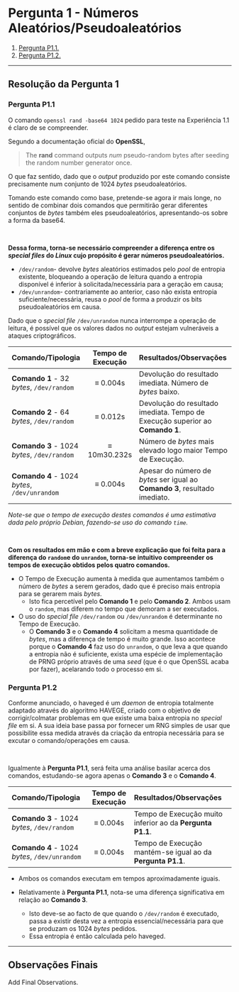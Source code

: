 # Pergunta 1 - Números Aleatórios/Pseudoaleatórios

1. [Pergunta P1.1.](#pergunta-p11)
2. [Pergunta P1.2.](#pergunta-p12)

---

## Resolução da Pergunta 1

### Pergunta P1.1

O comando `openssl rand -base64 1024` pedido para teste na Experiência 1.1 é claro de se compreender.

Segundo a documentação oficial do **OpenSSL**,

> The **rand** command outputs *num* pseudo-random bytes after seeding the random number generator once.

O que faz sentido, dado que o *output* produzido por este comando consiste precisamente num conjunto de 1024 *bytes* pseudoaleatórios.

Tomando este comando como base, pretende-se agora ir mais longe, no sentido de combinar dois comandos que permitirão gerar diferentes conjuntos de *bytes* também eles pseudoaleatórios, apresentando-os sobre a forma da base64. 

<br/>

**Dessa forma, torna-se necessário compreender a diferença entre os *special files* do *Linux* cujo propósito é gerar números pseudoaleatórios.**

- `/dev/random`- devolve *bytes* aleatórios estimados pelo *pool* de entropia existente, bloqueando a operação de leitura quando a entropia disponível é inferior à solicitada/necessária para a geração em causa;
- `/dev/unrandom`- contrariamente ao anterior, caso não exista entropia suficiente/necessária, reusa o *pool* de forma a produzir os bits pseudoaleatórios em causa. 

Dado que o *special file* `/dev/unrandom` nunca interrompe a operação de leitura, é possível que os valores dados no *output* estejam vulneráveis a ataques criptográficos.

| Comando/Tipologia                             | Tempo de Execução | Resultados/Observações                                       |
| :-------------------------------------------- | :---------------: | :----------------------------------------------------------- |
| **Comando 1** - 32 *bytes*, `/dev/random`     |     ≡ 0.004s      | Devolução do resultado imediata. Número de *bytes* baixo.    |
| **Comando 2** - 64 *bytes*, `/dev/random`     |     ≡ 0.012s      | Devolução do resultado imediata. Tempo de Execução superior ao **Comando 1**. |
| **Comando 3** - 1024 *bytes*, `/dev/random`   |   ≡ 10m30.232s    | Número de *bytes* mais elevado logo maior Tempo de Execução. |
| **Comando 4** - 1024 *bytes*, `/dev/unrandom` |     ≡ 0.004s      | Apesar do número de *bytes* ser igual ao **Comando 3**, resultado imediato. |

*Note-se que o tempo de execução destes comandos é uma estimativa dada pelo próprio Debian, fazendo-se uso do comando `time`.*

<br/>

**Com os resultados em mão e com a breve explicação que foi feita para a diferença do `random`e do `unrandom`, torna-se intuitivo compreender os tempos de execução obtidos pelos quatro comandos.**

- O Tempo de Execução aumenta à medida que aumentamos também o número de *bytes* a serem gerados, dado que é preciso mais entropia para se gerarem mais *bytes*.
  - Isto fica percetível pelo **Comando 1** e pelo **Comando 2**. Ambos usam o `random`, mas diferem no tempo que demoram a ser executados.
- O uso do *special file* `/dev/random` ou `/dev/unrandom` é determinante no Tempo de Execução.
  - O **Comando 3** e o **Comando 4** solicitam a mesma quantidade de *bytes*, mas a diferença de tempo é muito grande. Isso acontece porque o **Comando 4** faz uso do `unrandom`, o que leva a que quando a entropia não é suficiente, exista uma espécie de implementação de PRNG próprio através de uma *seed* (que é o que OpenSSL acaba por fazer), acelarando todo o processo em si.

### Pergunta P1.2

Conforme anunciado, o haveged é um *daemon* de entropia totalmente adaptado através do algoritmo HAVEGE, criado com o objetivo de corrigir/colmatar problemas em que existe uma baixa entropia no *special file* em si. A sua ideia base passa por fornecer um RNG simples de usar que possibilite essa medida através da criação da entropia necessária para se excutar o comando/operações em causa.

<br/>

Igualmente à **Pergunta P1.1**,  será feita uma análise basilar acerca dos comandos, estudando-se agora apenas o **Comando 3** e o **Comando 4**.

| Comando/Tipologia                             | Tempo de Execução | Resultados/Observações                                     |
| :-------------------------------------------- | :---------------: | :--------------------------------------------------------- |
| **Comando 3** - 1024 *bytes*, `/dev/random`   |     ≡ 0.004s      | Tempo de Execução muito inferior ao da **Pergunta P1.1**.  |
| **Comando 4** - 1024 *bytes*, `/dev/unrandom` |     ≡ 0.004s      | Tempo de Execução mantém-se igual ao da **Pergunta P1.1**. |



- Ambos os comandos executam em tempos aproximadamente iguais. 
- Relativamente à **Pergunta P1.1**, nota-se uma diferença significativa em relação ao **Comando 3**. 

  - Isto deve-se ao facto de que quando o `/dev/random` é executado, passa a existir desta vez a entropia essencial/necessária para que se produzam os 1024 *bytes* pedidos. 
  - Essa entropia é então calculada pelo haveged. <br/>

---

## Observações Finais

Add Final Observations.
